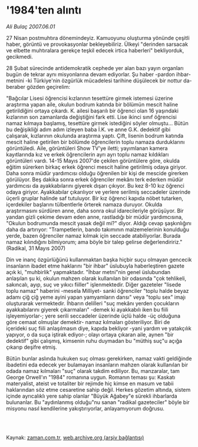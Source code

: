 # '1984'ten alıntı

*Ali Bulaç 2007.06.01*

<td class="columnist-detail">
<p>27 Nisan postmuhtıra dönemindeyiz. Kamuoyunu oluşturma yönünde çeşitli haber, görüntü ve provokasyonlar bekleyebiliriz. Ülkeyi "derinden sarsacak ve elbette muhtıralara gerekçe teşkil edecek irtica haberleri" bekliyorduk, gecikmedi.</p>
<p>
<div id="haberMetinDiv">
<p>28 Şubat sürecinde antidemokratik cephede yer alan bazı yayın organları bugün de tekrar aynı misyonlarına devam ediyorlar. Şu haber -pardon ihbar- metnini -ki Türkiye'nin özgürlük mücadelesi tarihine düşülecek bir nottur da- beraber gözden geçirelim:
<p>"Bağcılar Lisesi öğrencisi kızlarının tesettüre girmek istemesi üzerine araştırma yapan aile, okulun bodrum katında bir bölümün mescit haline getirildiğini ortaya çıkardı. K. ailesi başarılı bir öğrenci olan 16 yaşındaki kızlarının son zamanlarda değiştiğini fark etti. Lise ikinci sınıf öğrencisi namaz kılmaya başlamış, tesettüre girmek istediğini söyler olmuştu... Bütün bu değişikliği adım adım izleyen baba İ.K. ve anne G.K. dedektif gibi çalışarak, kızlarının okulunda araştırma yaptı. Çift, lisenin bodrum katında mescit haline getirilen bir bölümde öğrencilerin toplu namaza durduklarını görüntüledi. Aile, görüntüleri Show TV'ye iletti; yayımlanan kamera kayıtlarında kız ve erkek öğrencilerin ayrı ayrı toplu namaz kıldıkları görüntüleri vardı. 14-15 Mayıs 2007'de çekilen görüntülere göre, okulda eğitim sürerken birkaç erkek öğrenci mescit haline getirilmiş odaya giriyor. Daha sonra müdür yardımcısı olduğu öğrenilen bir kişi de mescide girerken görülüyor. Beş dakika sonra erkek öğrenciler mekânı terk ederken müdür yardımcısı da ayakkabılarını giyerek dışarı çıkıyor. Bu kez 8-10 kız öğrenci odaya giriyor. Ayakkabılar çıkarılıyor ve yerlere serilmiş seccadeler üzerinde üçerli gruplar halinde saf tutuluyor. Bir kız öğrenci kapıda nöbet tutarken, içerdekiler başlarını tülbentlerle örterek namaza duruyor. Okulda araştırmasını sürdüren anne, daha sonra okul idarecileriyle görüşüyor. Bir yandan gizli çekime devam eden anne, rastladığı bir müdür yardımcısına, "Okulun bodrumunda mescit yasak değil mi?" diyor. Aldığı cevap şaşkınlığını daha da artırıyor: "Trampetlerin, bando takımının malzemelerinin konulduğu yerde, bazen öğrenciler namaz kılmak için seccade atabiliyorlar. Burada namaz kılındığını bilmiyorum; ama böyle bir talep gelirse değerlendiririz." (Radikal, 31 Mayıs 2007)
<p>Din ve inanç özgürlüğünü kullanmaktan başka hiçbir suçu olmayan gencecik insanların ibadet etme haklarını "bir ihbar" üslubuyla haberleştiren gazete açık ki, "muhbirlik" yapmaktadır. "İhbar metni"nin genel üslubundan anlaşılan şu ki, okulun mahzen olarak kullanılan bir odasında "çok tehlikeli, sakıncalı, ayıp, suç ve yıkıcı fiiller" işlenmektedir. Diğer gazeteler "lisede toplu namaz" haberini -mesela Milliyet- sanki öğrenciler "toplu halde beyaz adamı çiğ çiğ yeme ayini yapan yamyamların dansı" veya "toplu sex" imajı oluşturarak vermektedir. İhbarın delilleri "suç mekânı yerden çocukların ayakkabılarını giyerek çıkarmaları" -demek ki ayakkabılı iken bu fiili işleyemiyorlar-; yere serili seccadeler üzerinde üçlü halde -üç olduğuna göre cemaat olmuşlar demektir- namaz kılmaları gösteriliyor. Biri de içerideki suç fiili anlaşılmasın diye, kapıda bekliyor -yani yardım ve yatakçılık yapıyor, o da suça iştirak ediyor-; olayı ortaya çıkaran aile, aynen "bir dedektif" gibi çalışmış, kimsenin ruhu duymadan bu "müthiş suç"u açığa çıkarıp deşifre etmiş.
<p>Bütün bunlar aslında hukuken suç olması gerekirken, namaz vakti geldiğinde ibadetini eda edecek yer bulamayan insanların mahzen olarak kullanılan bir odada namaz kılmaları "suç" olarak takdim ediliyor. Bu, manzaralar, tam George Orwell'ın "1984" romanına uygun. Romanın teması şu: Kaskatı materyalist, ateist ve totaliter bir rejimde hiç kimse en masum ve tabii haklarından söz etme cesaretine sahip değil. Herkes gözetim altında, sistem içinde ayrıcalıklı yere sahip olanlar "Büyük Ağabey"e sürekli ihbarlarda bulunanlar. Bu "aydınlanmış olduğu"nu sanan "radikal gazeteciler" böyle bir misyonu nasıl kendilerine yakıştırıyorlar, anlayamıyorum doğrusu.</p></p></p></p></div>
</p>


<p><br>
		 </br></p></td>

Kaynak: [zaman.com.tr](http://zaman.com.tr/yazar.do?yazino=546497), [web.archive.org (arşiv bağlantısı)](http://web.archive.org/web/20120315011629/http://www.zaman.com.tr/yazar.do?yazino=546497)
